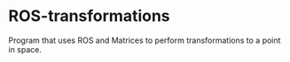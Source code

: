 # ROS-transformations

Program that uses ROS and Matrices to perform transformations to a point in space.
